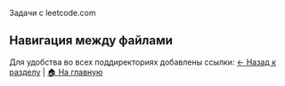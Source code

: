 Задачи с leetcode.com

## Навигация между файлами
Для удобства во всех поддиректориях добавлены ссылки:
[← Назад к разделу](../) | [🏠 На главную](../../)
